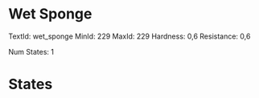 # Wet Sponge
TextId: wet_sponge
MinId: 229
MaxId: 229
Hardness: 0,6
Resistance: 0,6

Num States: 1
# States
```

```